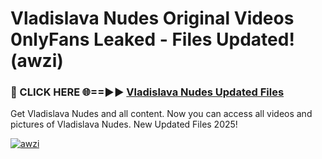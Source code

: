 # Vladislava Nudes Original Videos 0nlyFans Leaked - Files Updated! (awzi)

<h3>🔴 CLICK HERE 🌐==►► <a href="https://tinyurl.com/y5r63du9" rel="nofollow">Vladislava Nudes Updated Files</a></h3>

Get Vladislava Nudes and all content. Now you can access all videos and pictures of Vladislava Nudes. New Updated Files 2025!

[![awzi](https://i.imgur.com/UVo9nyh.gif)](https://tinyurl.com/y5r63du9)